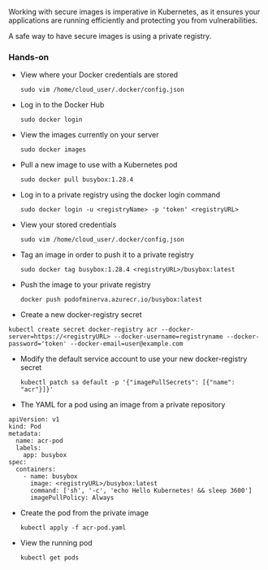 Working with secure images is imperative in Kubernetes, as it ensures your applications are running efficiently and protecting you from vulnerabilities.

A safe way to have secure images is using a private registry.

### Hands-on

* View where your Docker credentials are stored

  `sudo vim /home/cloud_user/.docker/config.json`

* Log in to the Docker Hub

  `sudo docker login`

* View the images currently on your server

  `sudo docker images`

* Pull a new image to use with a Kubernetes pod

  `sudo docker pull busybox:1.28.4`

* Log in to a private registry using the docker login command

  `sudo docker login -u <registryName> -p 'token' <registryURL>`

* View your stored credentials

  `sudo vim /home/cloud_user/.docker/config.json`

* Tag an image in order to push it to a private registry

  `sudo docker tag busybox:1.28.4 <registryURL>/busybox:latest`

* Push the image to your private registry

  `docker push podofminerva.azurecr.io/busybox:latest`

* Create a new docker-registry secret
  
```
kubectl create secret docker-registry acr --docker-server=https://<registryURL> --docker-username=registryname --docker-password='token' --docker-email=user@example.com
```

* Modify the default service account to use your new docker-registry secret

  `kubectl patch sa default -p '{"imagePullSecrets": [{"name": "acr"}]}'`

* The YAML for a pod using an image from a private repository

```
apiVersion: v1
kind: Pod
metadata:
  name: acr-pod
  labels:
    app: busybox
spec:
  containers:
    - name: busybox
      image: <registryURL>/busybox:latest
      command: ['sh', '-c', 'echo Hello Kubernetes! && sleep 3600']
      imagePullPolicy: Always
```

* Create the pod from the private image

  `kubectl apply -f acr-pod.yaml`

* View the running pod

  `kubectl get pods`